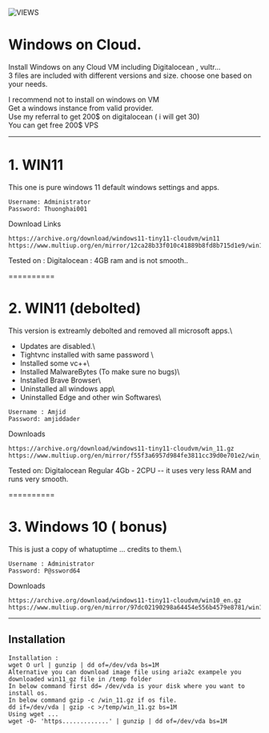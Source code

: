 ![VIEWS](https://komarev.com/ghpvc/?username=amjiddader&style=flat-square)


# Windows on Cloud.

Install Windows on any Cloud VM including Digitalocean , vultr... \
3 files are included with different versions and size. choose one based on your needs.

I recommend not to install on windows on VM  \
Get a windows instance from valid provider. \
Use my referral to get 200$ on digitalocean ( i will get 30)\
You can get free 200$ VPS

---------------------------------------------------------------
# 1. WIN11
This one is pure windows 11 default windows settings and apps.
```
Username: Administrator
Password: Thuonghai001
```
Download Links
```
https://archive.org/download/windows11-tiny11-cloudvm/win11 
https://www.multiup.org/en/mirror/12ca28b33f010c41889b8fd8b715d1e9/win11
```
Tested on : Digitalocean : 4GB ram and is not smooth..

==========

# 2.  WIN11 (debolted) 
This version is extreamly debolted and removed all microsoft apps.\
- Updates are disabled.\
- Tightvnc installed with same password \
- Installed some vc++\
- Installed MalwareBytes (To make sure no bugs)\
- Installed Brave Browser\
- Uninstalled all windows app\ 
- Uninstalled Edge and other win Softwares\
```
Username : Amjid 
Password: amjiddader
```

Downloads
```
https://archive.org/download/windows11-tiny11-cloudvm/win_11.gz 
https://www.multiup.org/en/mirror/f55f3a6957d984fe3811cc39d0e701e2/win_11.gz
```

Tested on: Digitalocean Regular 4Gb - 2CPU -- it uses very less RAM and runs very smooth.

==========
# 3. Windows 10 ( bonus)
This is just a copy of whatuptime ... credits to them.\
```
Username : Administrator
Password: P@ssword64
```

Downloads
```
https://archive.org/download/windows11-tiny11-cloudvm/win10_en.gz 
https://www.multiup.org/en/mirror/97dc02190298a64454e556b4579e8781/win10_en.gz
```
------------------------
## Installation
```
Installation :
wget O url | gunzip | dd of=/dev/vda bs=1M
Alternative you can download image file using aria2c exampele you downloaded win11_gz file in /temp folder 
In below command first dd= /dev/vda is your disk where you want to install os.
In below command gzip -c /win_11.gz if os file.
dd if=/dev/vda | gzip -c >/temp/win_11.gz bs=1M
Using wget ...
wget -O- 'https.............' | gunzip | dd of=/dev/vda bs=1M
```
